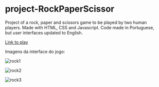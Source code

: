 # project-RockPaperScissor

Project of a rock, paper and scissors game to be played by two human players. Made with HTML, CSS and Javascript. Code made in Portuguese, but user interfaces updated to English.

<a href="https://jogoxpedraxpapelxtesoura.netlify.app/" target="_blank">Link to play</a>

Imagens da interface do jogo:

![rock1](https://user-images.githubusercontent.com/98829238/194718699-f66ac85f-f1cc-4944-985c-533061741b59.png)

![rock2](https://user-images.githubusercontent.com/98829238/194718704-481404b1-19ae-4437-8dd3-d51663197406.png)

![rock3](https://user-images.githubusercontent.com/98829238/194718709-5a0771fe-310f-414c-9c86-80985d9559ac.png)
